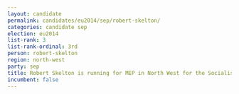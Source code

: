 ```yaml
---
layout: candidate
permalink: candidates/eu2014/sep/robert-skelton/
categories: candidate sep
election: eu2014
list-rank: 3
list-rank-ordinal: 3rd
person: robert-skelton
region: north-west
party: sep
title: Robert Skelton is running for MEP in North West for the Socialist Equality Party (UK)
incumbent: false
---
```


